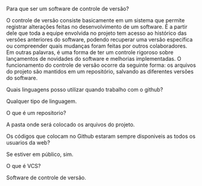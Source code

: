 Para que ser um software de controle de versão?

O controle de versão consiste basicamente em um sistema que permite registrar alterações feitas no desenvolvimento de um software.
É a partir dele que toda a equipe envolvida no projeto tem acesso ao histórico das versões anteriores do software, podendo 
recuperar uma versão específica ou compreender quais mudanças foram feitas por outros colaboradores.
Em outras palavras, é uma forma de ter um controle rigoroso sobre lançamentos de novidades do software e melhorias implementadas.
O funcionamento do controle de versão ocorre da seguinte forma: os arquivos do projeto são mantidos em um repositório, salvando
as diferentes versões do software.

Quais linguagens posso utilizar quando trabalho com o github?

Qualquer tipo de linguagem.

O que é um  repositorio?

A pasta onde será colocado os arquivos do projeto.

Os códigos que colocam no Github estaram sempre disponiveis as todos os usuarios da web?

Se estiver em público, sim.   

O que é VCS?

Software de controle de versão.



